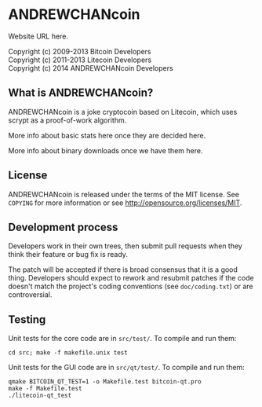 ANDREWCHANcoin
================================

Website URL here.

Copyright (c) 2009-2013 Bitcoin Developers  
Copyright (c) 2011-2013 Litecoin Developers  
Copyright (c) 2014 ANDREWCHANcoin Developers  

What is ANDREWCHANcoin?
----------------

ANDREWCHANcoin is a joke cryptocoin based on Litecoin, which uses scrypt as a
proof-of-work algorithm.

More info about basic stats here once they are decided here.

More info about binary downloads once we have them here.

License
-------

ANDREWCHANcoin is released under the terms of the MIT license. See `COPYING`
for more information or see http://opensource.org/licenses/MIT.

Development process
-------------------

Developers work in their own trees, then submit pull requests when they think
their feature or bug fix is ready.

The patch will be accepted if there is broad consensus that it is a good thing.
Developers should expect to rework and resubmit patches if the code doesn't
match the project's coding conventions (see `doc/coding.txt`) or are
controversial.

Testing
-------

Unit tests for the core code are in `src/test/`. To compile and run them:

    cd src; make -f makefile.unix test

Unit tests for the GUI code are in `src/qt/test/`. To compile and run them:

    qmake BITCOIN_QT_TEST=1 -o Makefile.test bitcoin-qt.pro
    make -f Makefile.test
    ./litecoin-qt_test

